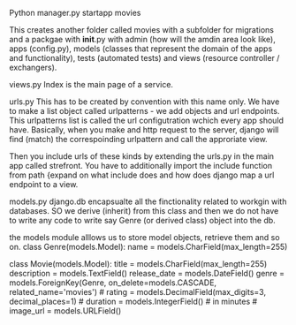 Python manager.py startapp movies

This creates another folder called movies with a subfolder for migrations and a packgae with __init__.py with admin (how will the amdin area look like), apps (config.py), models (classes that represent the domain of the apps and functionality), tests (automated tests) and views (resource controller / exchangers).

views.py
Index is the main page of a service.


urls.py
This has to be created by convention with this name only. We have to make a list object called urlpatterns - we add objects and url endpoints.
This urlpatterns list is called the url configutration wchich every app should have. Basically, when you make and http request to the server, 
django will find (match) the correspoinding urlpattern and call the approriate view.

Then you include urls of these kinds by extending the urls.py in the main app called strefront. You have to additionally import the include function from path
{expand on what include does and how does django map a url endpoint to a view.


models.py
django.db encapsualte all the finctionality related to workgin with databases.
SO we derive (inherit) from this class and then we do not have to write any code to write say Genre (or derived class) object into the db.

the models module alllows us to store model objects, retrieve them and so on.
class Genre(models.Model):
    name = models.CharField(max_length=255)
    
    
class Movie(models.Model):
    title = models.CharField(max_length=255)
    description = models.TextField()
    release_date = models.DateField()
    genre = models.ForeignKey(Genre, on_delete=models.CASCADE, related_name='movies')
    # rating = models.DecimalField(max_digits=3, decimal_places=1)
    # duration = models.IntegerField()  # in minutes
    # image_url = models.URLField()
